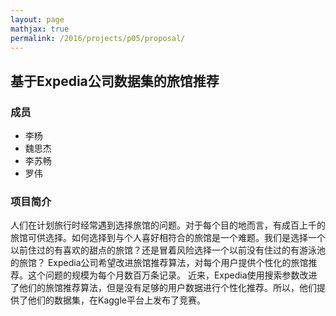 ```yaml
---
layout: page
mathjax: true
permalink: /2016/projects/p05/proposal/
---
```


## 基于Expedia公司数据集的旅馆推荐

### 成员

- 李杨
- 魏思杰
- 李苏畅
- 罗伟

### 项目简介

人们在计划旅行时经常遇到选择旅馆的问题。对于每个目的地而言，有成百上千的旅馆可供选择。如何选择到与个人喜好相符合的旅馆是一个难题。我们是选择一个以前住过的有喜欢的甜点的旅馆？还是冒着风险选择一个以前没有住过的有游泳池的旅馆？
Expedia公司希望改进旅馆推荐算法，对每个用户提供个性化的旅馆推荐。这个问题的规模为每个月数百万条记录。
近来，Expedia使用搜索参数改进了他们的旅馆推荐算法，但是没有足够的用户数据进行个性化推荐。所以，他们提供了他们的数据集，在Kaggle平台上发布了竞赛。
